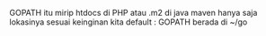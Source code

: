 GOPATH itu mirip htdocs di PHP atau .m2 di java maven hanya saja lokasinya sesuai keinginan kita
default : GOPATH berada di ~/go
